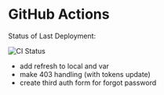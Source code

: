 # GitHub Actions

Status of Last Deployment:

![CI Status](https://github.com/IslamSolimanInnowise/Task-13-with-Dzmitry-Zhukouski/actions/workflows/ci.yml/badge.svg?branch=main)

- add refresh to local and var
- make 403 handling (with tokens update)
- create third auth form for forgot password
